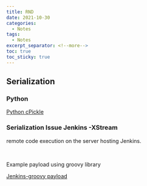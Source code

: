 ```yaml
---
title: RND
date: 2021-10-30
categories:
  - Notes
tags:
  - Notes
excerpt_separator: <!--more-->
toc: true
toc_sticky: true
---
```



<h2 id="serializations">Serialization</h2>
<h3 id="python-serialization">Python</h3>
<a href="https://github.com/allenjedb/allenjedb.github.io/blob/main/assets/stuff/Serializations/python-pickle.txt">Python cPickle</a>


<h3 id="jenkin-serialization">Serialization Issue Jenkins -XStream</h3>
<p>remote code execution on the server hosting Jenkins.</p><br>
<p>Example payload using groovy library</p>
<a href="assets/stuff/Jenkins-groovy.txt">Jenkins-groovy payload</a>




